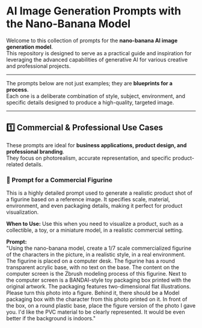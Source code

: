# AI Image Generation Prompts with the Nano-Banana Model

Welcome to this collection of prompts for the **nano-banana AI image generation model**.  
This repository is designed to serve as a practical guide and inspiration for leveraging the advanced capabilities of generative AI for various creative and professional projects.

---
The prompts below are not just examples; they are **blueprints for a process**.  
Each one is a deliberate combination of style, subject, environment, and specific details designed to produce a high-quality, targeted image.

---

## 1️⃣ Commercial & Professional Use Cases

These prompts are ideal for **business applications, product design, and professional branding**.  
They focus on photorealism, accurate representation, and specific product-related details.

### 📌 Prompt for a Commercial Figurine
This is a highly detailed prompt used to generate a realistic product shot of a figurine based on a reference image. It specifies scale, material, environment, and even packaging details, making it perfect for product visualization.  

**When to Use:** Use this when you need to visualize a product, such as a collectible, a toy, or a miniature model, in a realistic commercial setting.  

**Prompt:**  
"Using the nano-banana model, create a 1/7 scale commercialized figurine of the characters in the picture, in a realistic style, in a real environment. The figurine is placed on a computer desk. The figurine has a round transparent acrylic base, with no text on the base. The content on the computer screen is the Zbrush modeling process of this figurine. Next to the computer screen is a BANDAI-style toy packaging box printed with the original artwork. The packaging features two-dimensional flat illustrations. Please turn this photo into a figure. Behind it, there should be a Model packaging box with the character from this photo printed on it. In front of the box, on a round plastic base, place the figure version of the photo I gave you. I'd like the PVC material to be clearly represented. It would be even better if the background is indoors."
